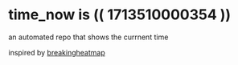 # time_now is (( 1713510000354 ))

an automated repo that shows the currnent time

inspired by [breakingheatmap](https://github.com/breakingheatmap/breakingheatmap)